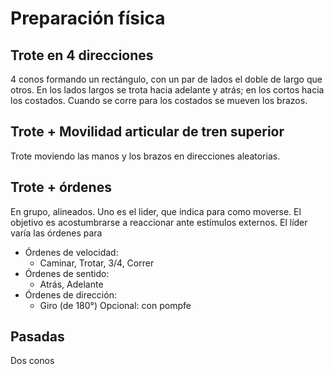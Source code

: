 # Preparación física 

## Trote en 4 direcciones
4 conos formando un rectángulo, con un par de lados el doble de largo que otros.
En los lados largos se trota hacia adelante y atrás; en los cortos hacia los costados. Cuando se corre para los costados se mueven los brazos.

## Trote + Movilidad articular de tren superior
Trote moviendo las manos y los brazos en direcciones aleatorias.

## Trote + órdenes
En grupo, alineados. Uno es el lider, que indica para como moverse. El objetivo es acostumbrarse a reaccionar ante estímulos externos. El líder varía las órdenes para
* Órdenes de velocidad:
  * Caminar, Trotar, 3/4, Correr
* Órdenes de sentido:
  * Atrás, Adelante
* Órdenes de dirección:
  * Giro (de 180°)
Opcional: con pompfe

## Pasadas
Dos conos
